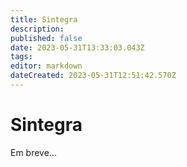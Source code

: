 ```yaml
---
title: Sintegra
description: 
published: false
date: 2023-05-31T13:33:03.043Z
tags: 
editor: markdown
dateCreated: 2023-05-31T12:51:42.570Z
---
```


# Sintegra

Em breve...

